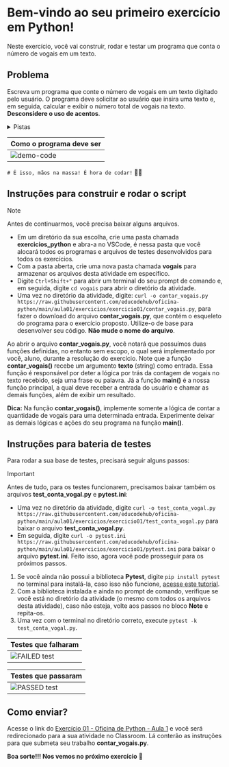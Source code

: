 # Bem-vindo ao seu primeiro exercício em Python!

Neste exercício, você vai construir, rodar e testar um programa que conta o número de vogais em um texto.

## Problema

Escreva um programa que conte o número de vogais em um texto digitado pelo usuário. O programa deve solicitar ao usuário que insira uma texto e, em seguida, calcular e exibir o número total de vogais na texto. **Desconsidere o uso de acentos**.

<details>
    <summary>Pistas</summary>
    <ol>
        <li>Lembre-se do uso do operador <strong>in</strong> em estruturas condicionais</li>
        <li>Lembre-se que o laço <strong>for</strong> pode iterar sobre uma string
    </ol>
</details>



| **Como o programa deve ser**                                 |
| :----------------------------------------------------------- |
| ![demo-code](https://github.com/cavalcantgus/oficina-de-python/assets/142106838/654a0fc8-bd29-4b1d-859a-3923ac6c054e) |

`# É isso, mãos na massa! É hora de codar!` 👨‍💻

## Instruções para construir e rodar o script

> [!NOTE]
> Antes de continuarmos, você precisa baixar alguns arquivos. <ul><li>Em um diretório da sua escolha, crie uma pasta chamada **exercicios_python** e abra-a no VSCode, é nessa pasta que você alocará todos os programas e arquivos de testes desenvolvidos para todos os exercícios. <li>Com a pasta aberta, crie uma nova pasta chamada **vogais** para armazenar os arquivos desta atividade em específico. <li>Digite `Ctrl+Shift+"` para abrir um terminal do seu prompt de comando e, em seguida, digite `cd vogais` para abrir o diretório da atividade. <li>Uma vez no diretório da atividade, digite: `curl -o contar_vogais.py https://raw.githubusercontent.com/educodehub/oficina-python/main/aula01/exercicios/exercicio01/contar_vogais.py`, para fazer o download do arquivo **contar_vogais.py**, que contém o esqueleto do programa para o exercício proposto. Utilize-o de base para desenvolver seu código. **Não mude o nome do arquivo**.</ul>


Ao abrir o arquivo **contar_vogais.py**, você notará que possuímos duas funções definidas, no entanto sem escopo, o qual será implementado por você, aluno, durante a resolução do exercício. Note que a função **contar_vogais()** recebe um argumento **texto** (string) como entrada. Essa função é responsável por deter a lógica por trás da contagem de vogais no texto recebido, seja uma frase ou palavra. Já a função **main()** é a nossa função principal, a qual deve receber a entrada do usuário e chamar as demais funções, além de exibir um resultado.

**Dica:** Na função **contar_vogais()**, implemente somente a lógica de contar a quantidade de vogais para uma determinada entrada. Experimente deixar as demais lógicas e ações do seu programa na função **main()**.

## Instruções para bateria de testes

Para rodar a sua base de testes, precisará seguir alguns passos:
> [!IMPORTANT]
> Antes de tudo, para os testes funcionarem, precisamos baixar também os arquivos **test_conta_vogal.py** e **pytest.ini**: <ul><li>Uma vez no diretório da atividade, digite `curl -o test_conta_vogal.py https://raw.githubusercontent.com/educodehub/oficina-python/main/aula01/exercicios/exercicio01/test_conta_vogal.py` para baixar o arquivo **test_conta_vogal.py**. <li>Em seguida, digite `curl -o pytest.ini https://raw.githubusercontent.com/educodehub/oficina-python/main/aula01/exercicios/exercicio01/pytest.ini` para baixar o arquivo **pytest.ini**. Feito isso, agora você pode prosseguir para os próximos passos.</ul>

1. Se você ainda não possui a biblioteca **Pytest**, digite `pip install pytest` no terminal para instalá-la, caso isso não funcione, [acesse este tutorial](https://github.com/educodehub/oficina-python/blob/main/aula01/Instala%C3%A7%C3%A3o_pytest.md).
2. Com a biblioteca instalada e ainda no prompt de comando, verifique se você está no diretório da atividade (o mesmo com todos os arquivos desta atividade), caso não esteja, volte aos passos no bloco **Note** e repita-os.
3. Uma vez com o terminal no diretório correto, execute `pytest -k test_conta_vogal.py`.

| **Testes que falharam**                                      |
| ------------------------------------------------------------ |
| ![FAILED test](https://github.com/cavalcantgus/oficina-de-python/assets/142106838/e4a081c3-5893-4e09-a27f-53e04148a443) |

| **Testes que passaram**                                      |
| ------------------------------------------------------------ |
| ![PASSED test](https://github.com/cavalcantgus/oficina-de-python/assets/142106838/6e67b46a-dd4e-4cc6-ae86-61bdf804d8a7) |

## Como enviar?

Acesse o link do [Exercício 01 - Oficina de Python - Aula 1](https://classroom.google.com/c/Njc1ODQ0MDM4MTU5/a/Njc2MjEyOTU1NjAw/details) e você será redirecionado para a sua atividade no Classroom. Lá conterão as instruções para que submeta seu trabalho **contar_vogais.py**. 

**Boa sorte!!! Nos vemos no próximo exercício** 👋
